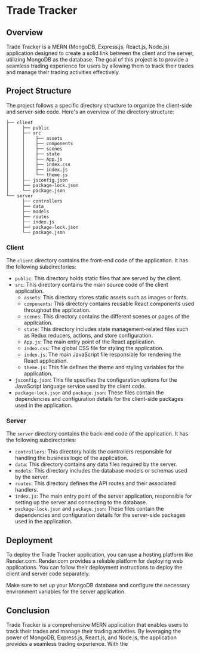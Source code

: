# Trade Tracker

## Overview

Trade Tracker is a MERN (MongoDB, Express.js, React.js, Node.js) application designed to create a solid link between the client and the server, utilizing MongoDB as the database. The goal of this project is to provide a seamless trading experience for users by allowing them to track their trades and manage their trading activities effectively.

## Project Structure

The project follows a specific directory structure to organize the client-side and server-side code. Here's an overview of the directory structure:

```.
├── client
│     ├── public
│     ├── src
│     │    ├── assets
│     │    ├── components
│     │    ├── scenes
│     │    ├── state
│     │    ├── App.js
│     │    ├── index.css
│     │    ├── index.js
│     │    └── theme.js
│     ├── jsconfig.json
│     ├── package-lock.json
│     └── package.json
└── server
      ├── controllers
      ├── data
      ├── models
      ├── routes
      ├── index.js
      ├── package-lock.json
      └── package.json
```

### Client

The `client` directory contains the front-end code of the application. It has the following subdirectories:

- `public`: This directory holds static files that are served by the client.
- `src`: This directory contains the main source code of the client application.
  - `assets`: This directory stores static assets such as images or fonts.
  - `components`: This directory contains reusable React components used throughout the application.
  - `scenes`: This directory contains the different scenes or pages of the application.
  - `state`: This directory includes state management-related files such as Redux reducers, actions, and store configuration.
  - `App.js`: The main entry point of the React application.
  - `index.css`: The global CSS file for styling the application.
  - `index.js`: The main JavaScript file responsible for rendering the React application.
  - `theme.js`: This file defines the theme and styling variables for the application.
- `jsconfig.json`: This file specifies the configuration options for the JavaScript language service used by the client code.
- `package-lock.json` and `package.json`: These files contain the dependencies and configuration details for the client-side packages used in the application.

### Server

The `server` directory contains the back-end code of the application. It has the following subdirectories:

- `controllers`: This directory holds the controllers responsible for handling the business logic of the application.
- `data`: This directory contains any data files required by the server.
- `models`: This directory includes the database models or schemas used by the server.
- `routes`: This directory defines the API routes and their associated handlers.
- `index.js`: The main entry point of the server application, responsible for setting up the server and connecting to the database.
- `package-lock.json` and `package.json`: These files contain the dependencies and configuration details for the server-side packages used in the application.

## Deployment

To deploy the Trade Tracker application, you can use a hosting platform like Render.com. Render.com provides a reliable platform for deploying web applications. You can follow their deployment instructions to deploy the client and server code separately.

Make sure to set up your MongoDB database and configure the necessary environment variables for the server application.

## Conclusion

Trade Tracker is a comprehensive MERN application that enables users to track their trades and manage their trading activities. By leveraging the power of MongoDB, Express.js, React.js, and Node.js, the application provides a seamless trading experience. With the





